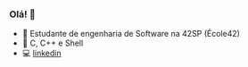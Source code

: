 ### Olá! 👋

- 📕 Estudante de engenharia de Software na 42SP (École42)
- 🌱 C, C++ e Shell
- 💻 [linkedin](https://www.linkedin.com/in/willianportilho)

